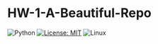 # HW-1-A-Beautiful-Repo

![Python](https://img.shields.io/badge/python-3670A0?style=for-the-badge&logo=python&logoColor=ffdd54) [![License: MIT](https://img.shields.io/badge/License-MIT-yellow.svg)](https://opensource.org/licenses/MIT) ![Linux](https://img.shields.io/badge/Linux-FCC624?style=for-the-badge&logo=linux&logoColor=black)
